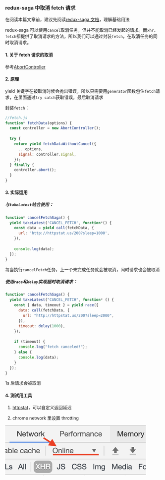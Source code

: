 ### redux-saga 中取消 fetch 请求

在阅读本篇文章前，建议先阅读[redux-saga 文档](https://redux-saga.js.org/)，理解基础用法

redux-saga 可以使用`cancel`取消任务，但并不能取消已经发起的请求。而`xhr`、`fetch`都提供了取消请求的方法，所以我们可以通过封装`fetch`，在取消任务的同时取消请求。

#### 1. 关于 fetch 请求的取消

参考[AbortController](https://developer.mozilla.org/en-US/docs/Web/API/AbortController/AbortController)

#### 2. 原理

yield 关键字在被取消时候会抛出错误，所以只需要用`generator`函数包住`fetch`请求，在里面通过`try catch`获取错误，最后取消请求

封装`fetch`：

```javascript
//fetch.js
function* fetchData(options) {
  const controller = new AbortController();

  try {
    return yield fetchDataWithoutCancel({
      ...options,
      signal: controller.signal,
    });
  } finally {
    controller.abort();
  }
}
```

#### 3. 实际运用

##### 与`takeLatest`结合使用：

```javascript
function* cancelFetchSaga() {
  yield takeLatest('CANCEL_FETCH', function*() {
    const data = yield call(fetchData, {
      url: 'http://httpstat.us/200?sleep=1000',
    }),

    console.log(data);
  });
}
```

每当执行`cancelFetch`任务，上一个未完成任务就会被取消，同时请求也会被取消

##### 使用`race`和`delay`实现超时取消请求：

```javascript
function* cancelFetchSaga() {
  yield takeLatest("CANCEL_FETCH", function* () {
    const { data, timeout } = yield race({
      data: call(fetchData, {
        url: "http://httpstat.us/200?sleep=2000",
      }),
      timeout: delay(1000),
    });

    if (timeout) {
      console.log("fetch canceled!");
    } else {
      console.log(data);
    }
  });
}
```

1s 后请求会被取消

#### 4. 测试用工具

1. [httpstat](http://httpstat.us/)，可以自定义返回延迟

2. chrome network 里设置 throtting

![pic2](../images/screenshots/2.png)
